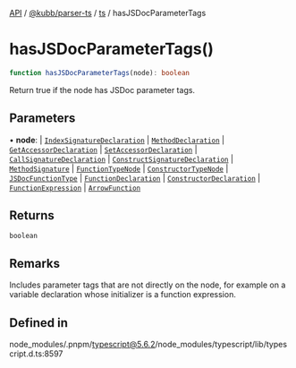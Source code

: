 [API](../../../../../packages.md) / [@kubb/parser-ts](../../../index.md) / [ts](../index.md) / hasJSDocParameterTags

# hasJSDocParameterTags()

```ts
function hasJSDocParameterTags(node): boolean
```

Return true if the node has JSDoc parameter tags.

## Parameters

• **node**: 
  \| [`IndexSignatureDeclaration`](../interfaces/IndexSignatureDeclaration.md)
  \| [`MethodDeclaration`](../interfaces/MethodDeclaration.md)
  \| [`GetAccessorDeclaration`](../interfaces/GetAccessorDeclaration.md)
  \| [`SetAccessorDeclaration`](../interfaces/SetAccessorDeclaration.md)
  \| [`CallSignatureDeclaration`](../interfaces/CallSignatureDeclaration.md)
  \| [`ConstructSignatureDeclaration`](../interfaces/ConstructSignatureDeclaration.md)
  \| [`MethodSignature`](../interfaces/MethodSignature.md)
  \| [`FunctionTypeNode`](../interfaces/FunctionTypeNode.md)
  \| [`ConstructorTypeNode`](../interfaces/ConstructorTypeNode.md)
  \| [`JSDocFunctionType`](../interfaces/JSDocFunctionType.md)
  \| [`FunctionDeclaration`](../interfaces/FunctionDeclaration.md)
  \| [`ConstructorDeclaration`](../interfaces/ConstructorDeclaration.md)
  \| [`FunctionExpression`](../interfaces/FunctionExpression.md)
  \| [`ArrowFunction`](../interfaces/ArrowFunction.md)

## Returns

`boolean`

## Remarks

Includes parameter tags that are not directly on the node,
for example on a variable declaration whose initializer is a function expression.

## Defined in

node\_modules/.pnpm/typescript@5.6.2/node\_modules/typescript/lib/typescript.d.ts:8597
